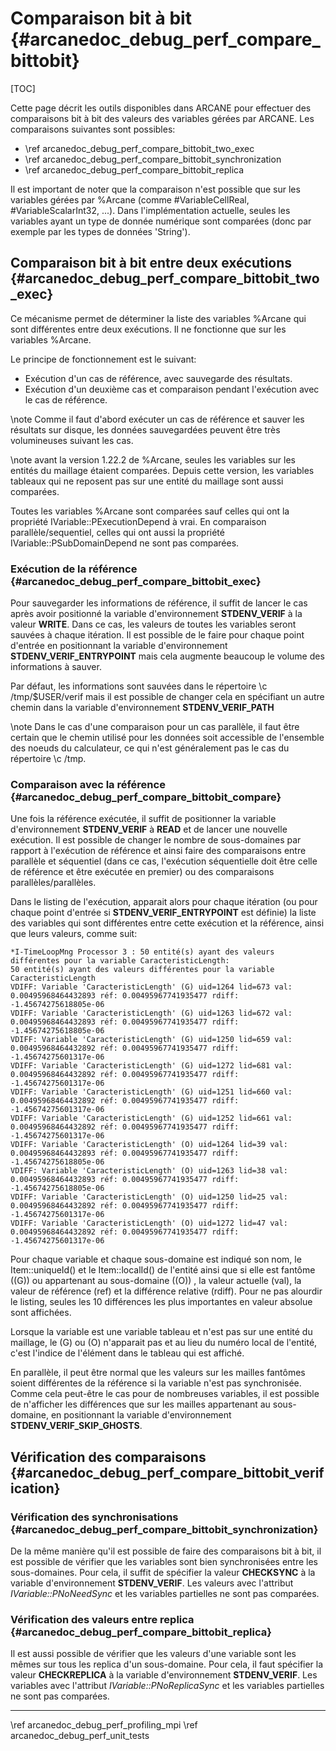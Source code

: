 ﻿# Comparaison bit à bit {#arcanedoc_debug_perf_compare_bittobit}

[TOC]

Cette page décrit les outils disponibles dans ARCANE pour effectuer
des comparaisons bit à bit des valeurs des variables gérées par
ARCANE. Les comparaisons suivantes sont possibles:
- \ref arcanedoc_debug_perf_compare_bittobit_two_exec
- \ref arcanedoc_debug_perf_compare_bittobit_synchronization
- \ref arcanedoc_debug_perf_compare_bittobit_replica

Il est important de noter que la comparaison n'est possible
que sur les variables gérées par %Arcane (comme #VariableCellReal,
#VariableScalarInt32, ...). Dans l'implémentation actuelle, seules
les variables ayant un type de donnée numérique sont comparées (donc
par exemple par les types de données 'String').

## Comparaison bit à bit entre deux exécutions {#arcanedoc_debug_perf_compare_bittobit_two_exec}

Ce mécanisme permet de déterminer la liste des variables %Arcane qui sont différentes
entre deux exécutions. Il ne fonctionne que sur les variables %Arcane.

Le principe de fonctionnement est le suivant:
- Exécution d'un cas de référence, avec sauvegarde des résultats.
- Exécution d'un deuxième cas et comparaison pendant l'exécution avec le cas de
référence.

\note Comme il faut d'abord exécuter un cas de référence et sauver les
résultats sur disque, les données sauvegardées peuvent être très
volumineuses suivant les cas.

\note avant la version 1.22.2 de %Arcane, seules les variables sur
les entités du maillage étaient comparées. Depuis cette version, les
variables tableaux qui ne reposent pas sur une entité du maillage
sont aussi comparées.

Toutes les variables %Arcane sont comparées sauf celles qui ont la
propriété IVariable::PExecutionDepend à vrai. En comparaison
parallèle/sequentiel, celles qui ont aussi la propriété
IVariable::PSubDomainDepend ne sont pas comparées.

### Exécution de la référence {#arcanedoc_debug_perf_compare_bittobit_exec}

Pour sauvegarder les informations de référence, il suffit de lancer
le cas après avoir positionné la variable d'environnement **STDENV_VERIF** à la valeur
**WRITE**. Dans ce cas, les valeurs de toutes les variables seront
sauvées à chaque itération. Il est possible de le faire pour chaque
point d'entrée en positionnant la variable d'environnement
**STDENV_VERIF_ENTRYPOINT** mais cela augmente beaucoup le volume des
informations à sauver.

Par défaut, les informations sont sauvées dans le répertoire
\c /tmp/$USER/verif  mais il est possible de changer cela en spécifiant
un autre chemin dans la variable d'environnement **STDENV_VERIF_PATH**

\note Dans le cas d'une comparaison pour un cas parallèle, il faut
être certain que le chemin utilisé pour les données soit accessible
de l'ensemble des noeuds du calculateur, ce qui n'est généralement
pas le cas du répertoire \c /tmp.

### Comparaison avec la référence {#arcanedoc_debug_perf_compare_bittobit_compare}

Une fois la référence exécutée, il suffit de positionner la variable
d'environnement **STDENV_VERIF** à **READ** et de lancer une nouvelle
exécution. Il est possible de changer le nombre de sous-domaines par
rapport à l'exécution de référence et ainsi faire des comparaisons
entre parallèle et séquentiel (dans ce cas, l'exécution séquentielle
doit être celle de référence et être exécutée en premier) ou des comparaisons parallèles/parallèles.

Dans le listing de l'exécution, apparait alors pour chaque
itération (ou pour chaque point d'entrée si **STDENV_VERIF_ENTRYPOINT**
est définie) la liste des variables qui sont différentes entre cette
exécution et la référence, ainsi que leurs valeurs, comme suit:

```log
*I-TimeLoopMng Processor 3 : 50 entité(s) ayant des valeurs différentes pour la variable CaracteristicLength:
50 entité(s) ayant des valeurs différentes pour la variable CaracteristicLength
VDIFF: Variable 'CaracteristicLength' (G) uid=1264 lid=673 val: 0.00495968464432893 réf: 0.00495967741935477 rdiff: -1.45674275618805e-06
VDIFF: Variable 'CaracteristicLength' (G) uid=1263 lid=672 val: 0.00495968464432893 réf: 0.00495967741935477 rdiff: -1.45674275618805e-06
VDIFF: Variable 'CaracteristicLength' (G) uid=1250 lid=659 val: 0.00495968464432892 réf: 0.00495967741935477 rdiff: -1.45674275601317e-06
VDIFF: Variable 'CaracteristicLength' (G) uid=1272 lid=681 val: 0.00495968464432892 réf: 0.00495967741935477 rdiff: -1.45674275601317e-06
VDIFF: Variable 'CaracteristicLength' (G) uid=1251 lid=660 val: 0.00495968464432892 réf: 0.00495967741935477 rdiff: -1.45674275601317e-06
VDIFF: Variable 'CaracteristicLength' (G) uid=1252 lid=661 val: 0.00495968464432892 réf: 0.00495967741935477 rdiff: -1.45674275601317e-06
VDIFF: Variable 'CaracteristicLength' (O) uid=1264 lid=39 val: 0.00495968464432893 réf: 0.00495967741935477 rdiff: -1.45674275618805e-06
VDIFF: Variable 'CaracteristicLength' (O) uid=1263 lid=38 val: 0.00495968464432893 réf: 0.00495967741935477 rdiff: -1.45674275618805e-06
VDIFF: Variable 'CaracteristicLength' (O) uid=1250 lid=25 val: 0.00495968464432892 réf: 0.00495967741935477 rdiff: -1.45674275601317e-06
VDIFF: Variable 'CaracteristicLength' (O) uid=1272 lid=47 val: 0.00495968464432892 réf: 0.00495967741935477 rdiff: -1.45674275601317e-06
```

Pour chaque variable et chaque sous-domaine est indiqué son nom, le Item::uniqueId() et le
Item::localId() de l'entité ainsi que si elle est fantôme ((G)) ou
appartenant au sous-domaine ((O)) , la valeur actuelle (val), la valeur de
référence (ref) et la différence relative (rdiff). Pour ne pas
alourdir le listing, seules les 10 différences les plus importantes
en valeur absolue sont affichées.

Lorsque la variable est une variable tableau et n'est pas sur une
entité du maillage, le (G) ou (O) n'apparait pas et au lieu du
numéro local de l'entité, c'est l'indice de l'élément dans le
tableau qui est affiché.

En parallèle, il peut être normal que les valeurs sur les mailles
fantômes soient différentes de la référence si la variable n'est
pas synchronisée. Comme cela peut-être le cas pour de nombreuses
variables, il est possible de n'afficher les différences que sur
les mailles appartenant au sous-domaine, en positionnant la
variable d'environnement **STDENV_VERIF_SKIP_GHOSTS**.

## Vérification des comparaisons {#arcanedoc_debug_perf_compare_bittobit_verification}

### Vérification des synchronisations {#arcanedoc_debug_perf_compare_bittobit_synchronization}

De la même manière qu'il est possible de faire des comparaisons bit
à bit, il est possible de vérifier que les variables sont bien
synchronisées entre les sous-domaines. Pour cela, il suffit de
spécifier la valeur **CHECKSYNC** à la variable d'environnement
**STDENV_VERIF**. Les valeurs avec l'attribut *IVariable::PNoNeedSync* et
les variables partielles ne sont pas comparées.

### Vérification des valeurs entre replica {#arcanedoc_debug_perf_compare_bittobit_replica}

Il est aussi possible de vérifier que les valeurs d'une variable
sont les mêmes sur tous les replica d'un sous-domaine. Pour cela,
il faut spécifier la valeur **CHECKREPLICA** à la variable
d'environnement **STDENV_VERIF**. Les variables avec l'attribut
*IVariable::PNoReplicaSync* et les variables partielles ne sont pas
comparées.



____

<div class="section_buttons">
<span class="back_section_button">
\ref arcanedoc_debug_perf_profiling_mpi
</span>
<span class="next_section_button">
\ref arcanedoc_debug_perf_unit_tests
</span>
</div>
